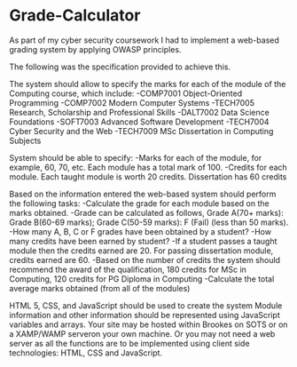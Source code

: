 # Grade-Calculator
As part of my cyber security coursework I had to implement a web-based grading system by applying OWASP principles.

The following was the specification provided to achieve this.

The system should allow to specify the marks for each of the module of the Computing course, which include:
-COMP7001 Object-Oriented Programming
-COMP7002 Modern Computer Systems
-TECH7005 Research, Scholarship and Professional Skills
-DALT7002 Data Science Foundations 
-SOFT7003 Advanced Software Development
-TECH7004 Cyber Security and the Web
-TECH7009 MSc Dissertation in Computing Subjects

System should be able to specify:
-Marks for each of the module, for example, 60, 70, etc. Each module has a total mark of 100.
-Credits for each module. Each taught module is worth 20 credits. Dissertation has 60 credits

Based on the information entered the web-based system should perform the following tasks:
-Calculate the grade for each module based on the marks obtained. 
-Grade can be calculated as follows, Grade A(70+ marks): Grade B(60-69 marks); Grade C(50-59 marks): F (Fail) (less than 50 marks). 
-How many A, B, C or F grades have been obtained by a student?
-How many credits have been earned by student? 
-If a student passes a taught module then the credits earned are 20. For passing dissertation module, credits earned are 60.
-Based on the number of credits the system should recommend the award of the qualification, 180 credits for MSc in Computing, 120 credits for PG Diploma in Computing
-Calculate the total average marks obtained (from all of the modules)

HTML 5, CSS, and JavaScript should be used to create the system
Module information and other information should be represented using JavaScript variables and arrays.
Your site may be hosted within Brookes on SOTS or on a XAMP/WAMP serveron your own machine. Or you may not need a web server as all the functions are to be implemented using client side technologies: HTML, CSS and JavaScript.
